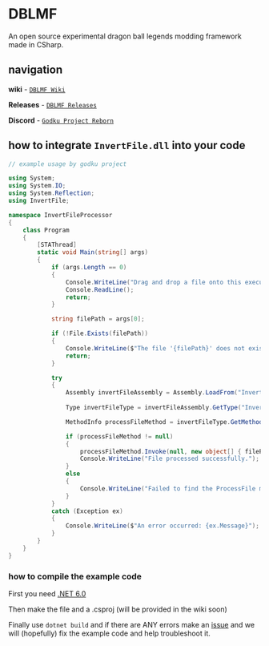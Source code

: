 # DBLMF

An open source experimental dragon ball legends modding framework made in CSharp.

## navigation



**wiki** - [`DBLMF Wiki`](https://github.com/GodkuProjectReborn/DBLMF/wiki)

**Releases** - [`DBLMF Releases`](https://github.com/GodkuProjectReborn/DBLMF/releases)

**Discord** - [`Godku Project Reborn`](https://discord.gg/godkuprojectreborn)


## how to integrate `InvertFile.dll` into your code

```csharp
// example usage by godku project

using System;
using System.IO;
using System.Reflection;
using InvertFile;

namespace InvertFileProcessor
{
    class Program
    {
        [STAThread]
        static void Main(string[] args)
        {
            if (args.Length == 0)
            {
                Console.WriteLine("Drag and drop a file onto this executable to process it.");
                Console.ReadLine();
                return;
            }

            string filePath = args[0];

            if (!File.Exists(filePath))
            {
                Console.WriteLine($"The file '{filePath}' does not exist.");
                return;
            }

            try
            {
                Assembly invertFileAssembly = Assembly.LoadFrom("InvertFile.dll");
                
                Type invertFileType = invertFileAssembly.GetType("InvertFile.InvertFile");

                MethodInfo processFileMethod = invertFileType.GetMethod("ProcessFile", BindingFlags.Public | BindingFlags.Static);

                if (processFileMethod != null)
                {
                    processFileMethod.Invoke(null, new object[] { filePath });
                    Console.WriteLine("File processed successfully.");
                }
                else
                {
                    Console.WriteLine("Failed to find the ProcessFile method in InvertFile.dll.");
                }
            }
            catch (Exception ex)
            {
                Console.WriteLine($"An error occurred: {ex.Message}");
            }
        }
    }
}
```

### how to compile the example code

First you need [.NET 6.0](https://dotnet.microsoft.com/en-us/download/dotnet/6.0)

Then make the file and a .csproj (will be provided in the wiki soon)

Finally use `dotnet build` and if there are ANY errors make an [issue](https://github.com/GodkuProjectReborn/DBLMF/issues) and we will (hopefully) fix the example code and help troubleshoot it.
